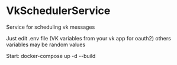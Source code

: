 # VkSchedulerService
Service for scheduling vk messages

Just edit .env file 
(VK variables from your vk app for oauth2)
others variables may be random values

Start:
  docker-compose up -d --build
